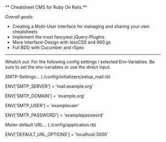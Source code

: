 ** Cheatsheet CMS for Ruby On Rails.**

_Overall goals:_

* Creating a Multi-User Interface for managing and sharing your own cheatsheets
* Implement the most fancyiest jQuery-PlugIns
* More Interface-Design with lessCSS and 960.gs
* Full BDD with Cucumber and rSpec

------------------

_Whatch out:_
For the following config settings i selected Env-Variables. Be sure to set the env-variables or use the direct input.

  SMTP-Settings... (./config/initializers/setup_mail.rb)
  
  ENV['SMTP_SERVER'] = 'mail.example.org'
  
  ENV['SMTP_DOMAIN'] = 'example.org'
  
  ENV['SMTP_USER'] = 'exampleuser'
  
  ENV['SMTP_PASSWORD'] = 'examplepassword'


Mailer default URL...  (./config/application.rb)

  ENV['DEFAULT_URL_OPTIONS'] = 'localhost:3000'